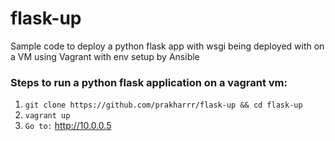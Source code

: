 # flask-up

Sample code to deploy a python flask app with wsgi being deployed with on a VM using Vagrant with env setup by Ansible


### Steps to run a python flask application on a vagrant vm:
1. ```git clone https://github.com/prakharrr/flask-up && cd flask-up```
2. ``` vagrant up ```
3. ```Go to:``` http://10.0.0.5
